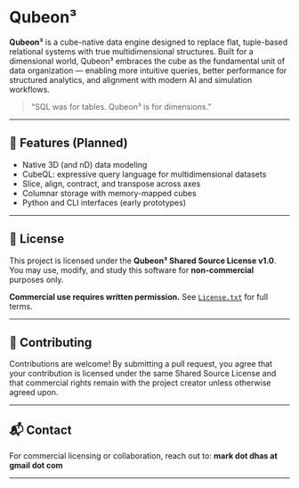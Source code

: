 # Qubeon³

**Qubeon³** is a cube-native data engine designed to replace flat, tuple-based relational systems with true multidimensional structures. Built for a dimensional world, Qubeon³ embraces the cube as the fundamental unit of data organization — enabling more intuitive queries, better performance for structured analytics, and alignment with modern AI and simulation workflows.

> “SQL was for tables. Qubeon³ is for dimensions.”

---

## 🔧 Features (Planned)

- Native 3D (and nD) data modeling
- CubeQL: expressive query language for multidimensional datasets
- Slice, align, contract, and transpose across axes
- Columnar storage with memory-mapped cubes
- Python and CLI interfaces (early prototypes)

---

## 🚫 License

This project is licensed under the **Qubeon³ Shared Source License v1.0**.
You may use, modify, and study this software for **non-commercial** purposes only.

**Commercial use requires written permission.**
See [`License.txt`](./License.txt) for full terms.

---

## 🤝 Contributing

Contributions are welcome!
By submitting a pull request, you agree that your contribution is licensed under the same Shared Source License and that commercial rights remain with the project creator unless otherwise agreed upon.

---

## 📬 Contact

For commercial licensing or collaboration, reach out to:
**mark dot dhas at gmail dot com**

---


